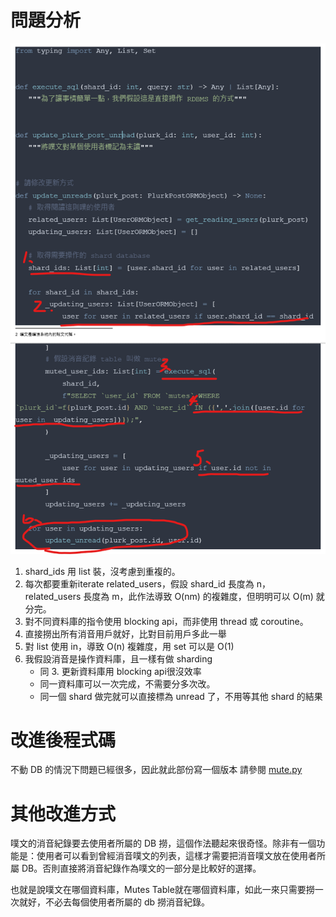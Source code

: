 # 問題分析
![q1設計](images/q2_problem.png)

1. shard_ids 用 list 裝，沒考慮到重複的。
2. 每次都要重新iterate related_users，假設 shard_id 長度為 n，related_users 長度為 m，此作法導致 O(nm) 的複雜度，但明明可以 O(m) 就分完。
3. 對不同資料庫的指令使用 blocking api，而非使用 thread 或 coroutine。
4. 直接撈出所有消音用戶就好，比對目前用戶多此一舉
5. 對 list 使用 in，導致 O(n) 複雜度，用 set 可以是 O(1)
6. 我假設消音是操作資料庫，且一樣有做 sharding
    - 同 3. 更新資料庫用 blocking api很沒效率
    - 同一資料庫可以一次完成，不需要分多次改。
    - 同一個 shard 做完就可以直接標為 unread 了，不用等其他 shard 的結果


# 改進後程式碼
不動 DB 的情況下問題已經很多，因此就此部份寫一個版本
請參閱 [mute.py](mute.py)

# 其他改進方式
噗文的消音紀錄要去使用者所屬的 DB 撈，這個作法聽起來很奇怪。除非有一個功能是：使用者可以看到曾經消音噗文的列表，這樣才需要把消音噗文放在使用者所屬 DB。否則直接將消音紀錄作為噗文的一部分是比較好的選擇。

也就是說噗文在哪個資料庫，Mutes Table就在哪個資料庫，如此一來只需要撈一次就好，不必去每個使用者所屬的 db 撈消音紀錄。

